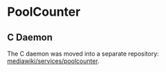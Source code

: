 # PoolCounter

## C Daemon

The C daemon was moved into a separate repository: 
[mediawiki/services/poolcounter](https://gerrit.wikimedia.org/g/mediawiki/services/poolcounter/).
